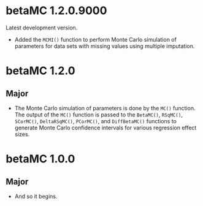 # betaMC 1.2.0.9000

Latest development version.

* Added the `MCMI()` function
  to perform  Monte Carlo simulation of parameters
  for data sets with missing values
  using multiple imputation.

# betaMC 1.2.0

## Major

* The Monte Carlo simulation of parameters
  is done by the `MC()` function.
  The output of the `MC()` function
  is passed to the
  `BetaMC()`, `RSqMC()`, `SCorMC()`, `DeltaRSqMC()`, `PCorMC()`,
  and `DiffBetaMC()` functions
  to generate Monte Carlo confidence intervals
  for various regression effect sizes.

# betaMC 1.0.0

## Major

* And so it begins.
